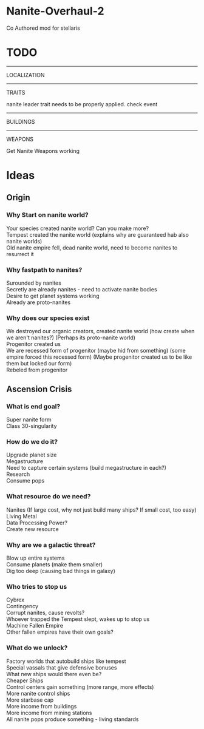 # Nanite-Overhaul-2
Co Authored mod for stellaris

# TODO

---------------------------------------------------------------------------

LOCALIZATION

------------------------------------------------------------------------------

TRAITS

nanite leader trait needs to be properly applied. check event

-----------------------------------------------------------------------------

BUILDINGS

---------------------------------------------------------------------------

WEAPONS

Get Nanite Weapons working

# Ideas

## Origin

### Why Start on nanite world?
 
Your species created nanite world? Can you make more?\
Tempest created the nanite world (explains why are guaranteed hab also nanite worlds)\
Old nanite empire fell, dead nanite world, need to become nanites to resurrect it

### Why fastpath to nanites?

Surounded by nanites\
Secretly are already nanites - need to activate nanite bodies\
Desire to get planet systems working\
Already are proto-nanites

### Why does our species exist

We destroyed our organic creators, created nanite world (how create when we aren't nanites?) (Perhaps its proto-nanite world)\
Progenitor created us\
We are recessed form of progenitor (maybe hid from something) (some empire forced this recessed form) (Maybe progenitor created us to be like them but locked our form)\
Rebeled from progenitor

## Ascension Crisis

### What is end goal?

Super nanite form\
Class 30-singularity

### How do we do it?

Upgrade planet size\
Megastructure\
Need to capture certain systems (build megastructure in each?)\
Research\
Consume pops 

### What resource do we need?

Nanites (If large cost, why not just build many ships? If small cost, too easy)\
Living Metal\
Data Processing Power?\
Create new resource

### Why are we a galactic threat?

Blow up entire systems\
Consume planets (make them smaller)\
Dig too deep (causing bad things in galaxy)

### Who tries to stop us

Cybrex\
Contingency\
Corrupt nanites, cause revolts?\
Whoever trapped the Tempest slept, wakes up to stop us\
Machine Fallen Empire\
Other fallen empires have their own goals?

### What do we unlock?

Factory worlds that autobuild ships like tempest\
Special vassals that give defensive bonuses\
What new ships would there even be?\
Cheaper Ships\
Control centers gain something (more range, more effects)\
More nanite control ships\
More starbase cap\
More income from buildings\
More income from mining stations\
All nanite pops produce something - living standards





